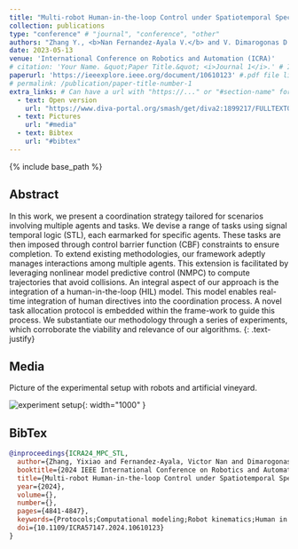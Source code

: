 ```yaml
---
title: "Multi-robot Human-in-the-loop Control under Spatiotemporal Specifications"
collection: publications
type: "conference" # "journal", "conference", "other"
authors: "Zhang Y., <b>Nan Fernandez-Ayala V.</b> and V. Dimarogonas D."
date: 2023-05-13
venue: 'International Conference on Robotics and Automation (ICRA)'
# citation: 'Your Name. &quot;Paper Title.&quot; <i>Journal 1</i>.' # If not defined, the recommended citation is automatically generated
paperurl: 'https://ieeexplore.ieee.org/document/10610123' #.pdf file link, can be "http://..." or a file name inside files/
# permalink: /publication/paper-title-number-1
extra_links: # Can have a url with "https://..." or "#section-name" for a reference to a section in this .md page, e.g #media
  - text: Open version
    url: "https://www.diva-portal.org/smash/get/diva2:1899217/FULLTEXT01.pdf"
  - text: Pictures
    url: "#media"
  - text: Bibtex
    url: "#bibtex"
---
```

{% include base_path %}
## Abstract

In this work, we present a coordination strategy tailored for scenarios involving multiple agents and tasks. We devise a range of tasks using signal temporal logic (STL), each earmarked for specific agents. These tasks are then imposed through control barrier function (CBF) constraints to ensure completion. To extend existing methodologies, our framework adeptly manages interactions among multiple agents. This extension is facilitated by leveraging nonlinear model predictive control (NMPC) to compute trajectories that avoid collisions. An integral aspect of our approach is the integration of a human-in-the-loop (HIL) model. This model enables real-time integration of human directives into the coordination process. A novel task allocation protocol is embedded within the frame-work to guide this process. We substantiate our methodology through a series of experiments, which corroborate the viability and relevance of our algorithms.
{: .text-justify}

## Media
Picture of the experimental setup with robots and artificial vineyard.

![experiment setup]({{base_path}}/images/icra24/experiment_setup.png){: width="1000" }

## BibTex

```bibtex
@inproceedings{ICRA24_MPC_STL,
  author={Zhang, Yixiao and Fernandez-Ayala, Victor Nan and Dimarogonas, Dimos V.},
  booktitle={2024 IEEE International Conference on Robotics and Automation (ICRA)}, 
  title={Multi-robot Human-in-the-loop Control under Spatiotemporal Specifications}, 
  year={2024},
  volume={},
  number={},
  pages={4841-4847},
  keywords={Protocols;Computational modeling;Robot kinematics;Human in the loop;Real-time systems;Trajectory;Spatiotemporal phenomena},
  doi={10.1109/ICRA57147.2024.10610123}
}
```
